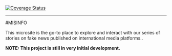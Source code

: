 [![Coverage Status](https://coveralls.io/repos/github/MySolace/misinfo/badge.svg?branch=master)](https://coveralls.io/github/MySolace/misinfo?branch=master)

---

\#MISINFO


This microsite is the go-to place to explore and interact with our series of stories on fake news published on international media platforms..

**NOTE: This project is still in very initial development.**
